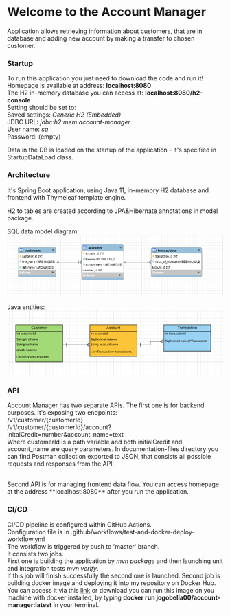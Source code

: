 # Welcome to the Account Manager
Application allows retrieving information about customers, 
that are in database and adding new account by making a transfer to chosen customer.

### Startup

To run this application you just need to download the code and run it!
<br>Homepage is available at address: **localhost:8080**
<br>The H2 in-memory database you can access at: **localhost:8080/h2-console**
<br>Setting should be set to: 
<br>
Saved settings: *Generic H2 (Embedded)*
<br>
JDBC URL: *jdbc:h2:mem:account-manager*
<br>
User name: *sa*
<br>
Password: (empty)

Data in the DB is loaded on the startup of the application - it's specified in StartupDataLoad class.

### Architecture
It's Spring Boot application, using Java 11, in-memory H2 database and frontend with Thymeleaf template engine.

H2 to tables are created according to JPA&Hibernate annotations in model package.

SQL data model diagram:
<img src="/documentation-files/sql_diagram.png" alt="SQL Diagram">

Java entities:
<img src="/documentation-files/java_class_diagram.png" alt="Java classes">

### API

Account Manager has two separate APIs. 
The first one is for backend purposes.
It's exposing two endpoints:
<br>/v1/customer/{customerId}
<br>/v1/customer/{customerId}/account?initalCredit=number&account_name=text
<br>
Where customerId is a path variable and both initialCredit and account_name are query parameters.
In documentation-files directory you can find Postman collection exported to JSON, that consists all possible 
requests and responses from the API.

<br>
Second API is for managing frontend data flow. You can access homepage at the 
address **localhost:8080** after you run the application.

### CI/CD

CI/CD pipeline is configured within GitHub Actions.
<br>Configuration file is in .github/workflows/test-and-docker-deploy-workflow.yml
<br>The workflow is triggered by push to 'master' branch.
<br>It consists two jobs.
<br>First one is building the application by *mvn package* and then launching unit 
and integration tests *mvn verify*.
<br>If this job will finish successfully the second one is launched.
Second job is building docker image and deploying it into my repository on Docker Hub.
<br>You can access it via this [link](https://hub.docker.com/repository/docker/jogobella00/account-manager) 
or download you can run this image on you machine with docker installed, by typing 
**docker run jogobella00/account-manager:latest** in your terminal. 